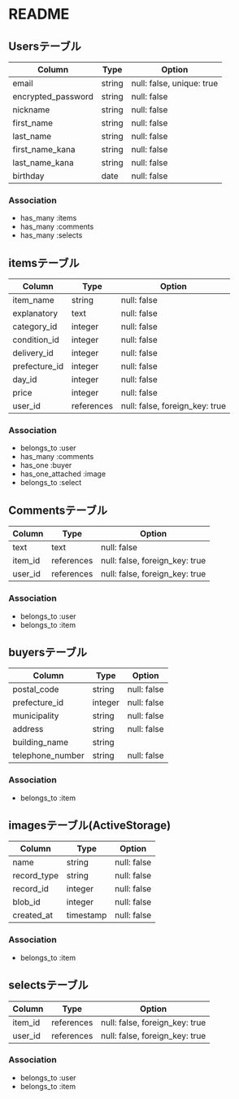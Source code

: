 # README

## Usersテーブル

| Column             | Type   | Option                    |
| ------------------ | ------ | ------------------------- |
| email              | string | null: false, unique: true |
| encrypted_password | string | null: false               |
| nickname           | string | null: false               |
| first_name         | string | null: false               |
| last_name          | string | null: false               |
| first_name_kana    | string | null: false               |
| last_name_kana     | string | null: false               |
| birthday           | date   | null: false               |

### Association
- has_many :items
- has_many :comments
- has_many :selects

## itemsテーブル

| Column        | Type       | Option                         |
| ------------- | ---------- | ------------------------------ |
| item_name     | string     | null: false                    |
| explanatory   | text       | null: false                    |
| category_id   | integer    | null: false                    |
| condition_id  | integer    | null: false                    |
| delivery_id   | integer    | null: false                    |
| prefecture_id | integer    | null: false                    |
| day_id        | integer    | null: false                    |
| price         | integer    | null: false                    |
| user_id       | references | null: false, foreign_key: true |

### Association
- belongs_to :user
- has_many :comments
- has_one :buyer
- has_one_attached :image
- belongs_to :select

## Commentsテーブル
| Column  | Type       | Option                         |
| ------- | ---------- | ------------------------------ |
| text    | text       | null: false                    |
| item_id | references | null: false, foreign_key: true |
| user_id | references | null: false, foreign_key: true |

### Association
- belongs_to :user
- belongs_to :item

## buyersテーブル
| Column           | Type       | Option                         |
| ---------------- | ---------- | ------------------------------ |
| postal_code      | string     | null: false                    |
| prefecture_id    | integer    | null: false                    |
| municipality     | string     | null: false                    |
| address          | string     | null: false                    |
| building_name    | string     |                                |
| telephone_number | string     | null: false                    |

### Association
- belongs_to :item

## imagesテーブル(ActiveStorage)
| Column      | Type      | Option      |
| ----------- | --------- | ----------- |
| name        | string    | null: false |
| record_type | string    | null: false |
| record_id   | integer   | null: false |
| blob_id     | integer   | null: false |
| created_at  | timestamp | null: false |

### Association
- belongs_to :item

## selectsテーブル
| Column  | Type       | Option                         |
| ------- | ---------- | ------------------------------ |
| item_id | references | null: false, foreign_key: true |
| user_id | references | null: false, foreign_key: true |

### Association
- belongs_to :user
- belongs_to :item